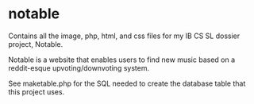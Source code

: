 # notable
Contains all the image, php, html, and css files for my IB CS SL dossier project, Notable.

Notable is a website that enables users to find new music based on a reddit-esque upvoting/downvoting system.

See maketable.php for the SQL needed to create the database table that this project uses. 
